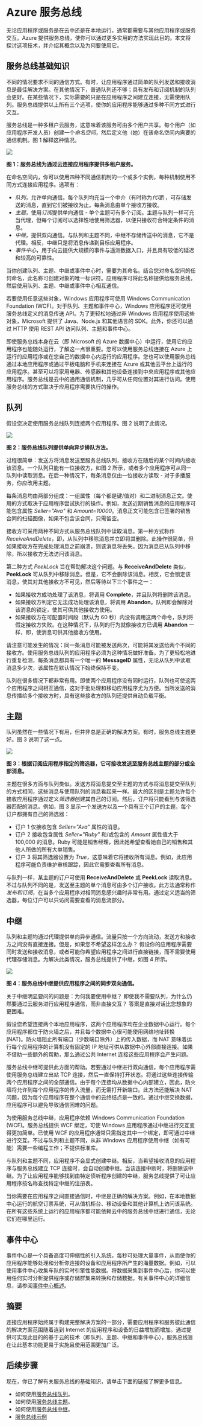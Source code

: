 <properties 
	pageTitle="Azure 服务总线 | Microsoft Azure" 
	description="介绍使用服务总线将 Azure 应用程序连接到其他软件的各种方法。" 
	services="service-bus" 
	documentationCenter=".net" 
	authors="sethmanheim" 
	manager="timlt" 
	editor=""/>

<tags 
	ms.service="service-bus" 
	ms.date="03/09/2016" 
	wacn.date="01/14/2016"/>

# Azure 服务总线

无论应用程序或服务是在云中还是在本地运行，通常都需要与其他应用程序或服务交互。Azure 提供服务总线，使你可以通过更多实用的方法实现此目的。本文将探讨这项技术，并介绍其概念以及为何要使用它。

## 服务总线基础知识

不同的情况要求不同的通信方式。有时，让应用程序通过简单的队列发送和接收消息是最佳解决方案。在其他情况下，普通队列还不够；具有发布和订阅机制的队列会更好。在某些情况下，实际需要的只是在应用程序之间建立连接，无需使用队列。服务总线提供以上所有三个选项，使你的应用程序能够通过多种不同方式进行交互。

服务总线是一种多租户云服务，这意味着该服务可由多个用户共享。每个用户（如应用程序开发人员）创建一个*命名空间*，然后定义他（她）在该命名空间内需要的通信机制。图 1 解释这种情况。

![][1]
 
**图 1：服务总线为通过云连接应用程序提供多租户服务。**

在命名空间内，你可以使用四种不同通信机制的一个或多个实例，每种机制使用不同方式连接应用程序。选项有：

- *队列*，允许单向通信。每个队列均充当一个中介（有时称为*代理*），可存储发送的消息，直到它们被接收为止。每条消息由单个接收方接收。
- *主题*，使用*订阅*提供单向通信 - 单个主题可有多个订阅。主题与队列一样可充当代理，但每个订阅可以选择性地使用筛选器，以便只接收符合特定条件的消息。
- *中继*，提供双向通信。与队列和主题不同，中继不存储传送中的消息，它不是代理。相反，中继只是将消息传递到目标应用程序。
- *事件中心*，用于向云提供大规模的事件与遥测数据入口，并且具有较低的延迟和较高的可靠性。

当你创建队列、主题、中继或事件中心时，需要为其命名。结合您对命名空间的任何命名，此名称可创建对象的唯一标识符。应用程序可将此名称提供给服务总线，然后使用队列、主题、中继或事件中心相互通信。

若要使用任意这些对象，Windows 应用程序可使用 Windows Communication Foundation (WCF)。对于队列、主题和事件中心，Windows 应用程序还可使用服务总线定义的消息传送 API。为了更轻松地通过非 Windows 应用程序使用这些对象，Microsoft 提供了 Java、Node.js 和其他语言的 SDK。此外，你还可以通过 HTTP 使用 REST API 访问队列、主题和事件中心。

即使服务总线本身在云（即 Microsoft 的 Azure 数据中心）中运行，使用它的应用程序也能随处运行，了解这一点很重要。您可以使用服务总线连接在 Azure 上运行的应用程序或在您自己的数据中心内运行的应用程序。您也可以使用服务总线通过本地应用程序或通过平板电脑和手机来连接在 Azure 或其他云平台上运行的应用程序。甚至可以将家用电器、传感器和其他设备连接到中央应用程序或其他应用程序。服务总线是云中的通用通信机制，几乎可从任何位置对其进行访问。使用服务总线的方式取决于应用程序需要执行的操作。

## <a name="queues"></a>队列

假设您决定使用服务总线队列连接两个应用程序。图 2 说明了此情况。

![][2]
 
**图 2：服务总线队列提供单向异步排队方法。**

过程很简单：发送方将消息发送至服务总线队列，接收方在随后的某个时间内接收该消息。一个队列只能有一位接收方，如图 2 所示，或者多个应用程序可从同一队列中读取消息。在后一种情况下，每条消息仅由一位接收方读取 - 对于多播服务，你应改用主题。

每条消息均由两部分组成：一组属性（每个都是键/值对）和二进制消息正文。使用的方式取决于应用程序尝试执行的操作。例如，发送近期销售消息的应用程序可能包含属性 *Seller="Ava"* 和 *Amount=10000*。消息正文可能包含已签署的销售合同的扫描图像，如果不包含该合同，只需留空。

接收方可采用两种不同方式从服务总线队列中读取消息。第一种方式称作 *ReceiveAndDelete*，即，从队列中移除消息并立即将其删除。此操作很简单，但如果接收方在完成处理消息之前崩溃，则该消息将丢失。因为消息已从队列中移除，所以接收方无法访问该消息。

第二种方式 *PeekLock* 旨在帮助解决这个问题。与 **ReceiveAndDelete** 类似，**PeekLock** 可从队列中移除消息。但是，它不会删除该消息。相反，它会锁定该消息，使其对其他接收方不可见，然后等待以下三个事件之一：

- 如果接收方成功处理了该消息，将调用 **Complete**，并且队列将删除该消息。 
- 如果接收方判定它无法成功处理该消息，将调用 **Abandon**。队列即会解除对该消息的锁定，使其可供其他接收方使用。
- 如果接收方在可配置时间段（默认为 60 秒）内没有调用这两个命令，队列将假定接收方失败。在这种情况下，队列的行为就像接收方已调用 **Abandon** 一样，即，使消息可供其他接收方使用。

请注意可能发生的情况：同一条消息可能被发送两次，可能将其发送给两个不同的接收方。使用服务总线队列的应用程序必须为这种情况做好准备。为了更轻松地进行重复检测，每条消息都具有一个唯一的 **MessageID** 属性，无论从队列中读取消息多少次，该属性在默认情况下始终保持不变。

队列在很多情况下都非常有用。即使两个应用程序没有同时运行，队列也可使这两个应用程序之间相互通信，这对于批处理和移动应用程序尤为方便。当所发送的消息传播给多个接收方时，具有这些接收方的队列还提供自动负载平衡。

## <a name="topics"></a>主题

队列虽然在一些情况下有用，但并非总是正确的解决方案。有时，服务总线主题更好。图 3 说明了这一点。

![][3]
 
**图 3：根据订阅应用程序指定的筛选器，它可接收发送至服务总线主题的部分或全部消息。**

主题在很多方面与队列类似。发送方将消息提交至主题的方式与将消息提交至队列的方式相同，这些消息与使用队列的消息看起来一样。最大的区别是主题允许每个接收应用程序通过定义*筛选器*创建其自己的订阅。然后，订户将只能看到与该筛选器匹配的消息。例如，图 3 显示一个发送方以及一个具有三个订户的主题，每个订户都拥有自己的筛选器：

- 订户 1 仅接收包含 *Seller="Ava"* 属性的消息。
- 订户 2 接收包含属性 *Seller="Ruby"* 和/或包含的 *Amount* 属性值大于 100,000 的消息。Ruby 可能是销售经理，因此她希望查看她自己的销售和其他人所做的所有大单销售。
- 订户 3 将其筛选器设置为 *True*，这意味着它将接收所有消息。例如，此应用程序可能负责维护审核跟踪，因此它需要查看所有消息。

与队列一样，某主题的订户可使用 **ReceiveAndDelete** 或 **PeekLock** 读取消息。不过与队列不同的是，发送至主题的单个消息可由多个订户接收。此方法通常称作*发布和订阅*，在当多个应用程序对相同消息感兴趣时非常有用。通过定义适当的筛选器，每位订户可以只访问需要查看的消息流部分。

## <a name="relays"></a>中继

队列和主题均通过代理提供单向异步通信。流量只按一个方向流动，发送方和接收方之间没有直接连接。但是，如果您不希望这样怎么办？ 假设你的应用程序需要同时发送和接收消息，或者可能你希望应用程序之间进行直接链接，而不需要使用代理存储消息。为解决此类情况，服务总线提供了中继，如图 4 所示。

![][4]
 
**图 4：服务总线中继提供应用程序之间的同步双向通信。**

关于中继明显要问的问题是：为何我要使用中继？ 即使我不需要队列，为什么仍然要通过云服务进行应用程序通信，而非直接交互？ 答案是直接对话比您想象的更困难。

假设您希望连接两个本地应用程序，这两个应用程序均在企业数据中心运行。每个应用程序都位于防火墙之后，并且每个数据中心很可能使用网络地址转换 (NAT)。防火墙阻止所有端口（少数端口除外）上的传入数据，而 NAT 意味着运行每个应用程序的计算机没有固定的 IP 地址可供从数据中心外部直接连接。如果不借助一些额外的帮助，那么通过公共 Internet 连接这些应用程序会产生问题。

服务总线中继可提供此方面的帮助。若要通过中继进行双向通信，每个应用程序需使用服务总线建立出站 TCP 连接，然后一直保持打开状态。将通过这些连接传输两个应用程序之间的全部通信。由于每个连接均从数据中心内部建立，因此，防火墙将允许到每个应用程序的传入流量，而无需打开新端口。此方法还能解决 NAT 问题，因为每个应用程序在整个通信中的云终结点是一致的。通过中继交换数据，应用程序可以避免导致通信困难的问题。

为使用服务总线中继，应用程序依赖 Windows Communication Foundation (WCF)。服务总线提供 WCF 绑定，可使 Windows 应用程序通过中继进行交互变得更加简单。已使用 WCF 的应用程序通常只需指定其中一个绑定，即可通过中继进行交互。不过与队列和主题不同，从非 Windows 应用程序使用中继（如有可能）需要一些编程工作；不提供标准库。

与队列和主题不同，应用程序不会显式创建中继。相反，当希望接收消息的应用程序与服务总线建立 TCP 连接时，会自动创建中继。当该连接中断时，将删除该中继。为了让应用程序能够找到由特定侦听程序创建的中继，服务总线提供了可让应用程序按名称查找特定中继的注册表。

当你需要在应用程序之间直接通信时，中继是正确的解决方案。例如，在本地数据中心运行的航空订票系统，可从值机柜台、移动设备和其他计算机上访问该系统。在所有这些系统上运行的应用程序都可能依赖云中的服务总线中继进行通信，无论它们在哪里运行。

## 事件中心

事件中心是一个具备高度可伸缩性的引入系统，每秒可处理大量事件，从而使你的应用程序能够处理和分析你连接的设备和应用程序所产生的海量数据。例如，可以使用事件中心收集车队的实时引擎性能数据。将数据采集到事件中心后，你可以使用任何实时分析提供程序或存储群集来转换和存储数据。有关事件中心的详细信息，请参阅[事件中心概述](/documentation/articles/event-hubs-overview)。

## 摘要

连接应用程序始终属于构建完整解决方案的一部分，需要应用程序和服务彼此通信的解决方案范围随着连到 Internet 的应用程序和设备的日益增加而增加。通过提供可实现此目的的基于云的技术（即队列、主题、中继和事件中心），服务总线旨在让此基本功能更易于实施且使用范围更加广泛。

## 后续步骤

现在，你已了解有关服务总线的基础知识，请单击下面的链接了解更多信息。

- 如何使用[服务总线队列](/documentation/articles/service-bus-dotnet-how-to-use-queues)。
- 如何使用[服务总线主题](/documentation/articles/service-bus-dotnet-how-to-use-topics-subscriptions)。
- 如何使用[服务总线中继](/documentation/articles/service-bus-dotnet-how-to-use-relay)。
- [服务总线示例](/documentation/articles/service-bus-samples)

[1]: ./media/service-bus-fundamentals-hybrid-solutions/SvcBus_01_architecture.png
[2]: ./media/service-bus-fundamentals-hybrid-solutions/SvcBus_02_queues.png
[3]: ./media/service-bus-fundamentals-hybrid-solutions/SvcBus_03_topicsandsubscriptions.png
[4]: ./media/service-bus-fundamentals-hybrid-solutions/SvcBus_04_relay.png

<!---HONumber=Mooncake_0104_2016-->